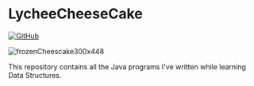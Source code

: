 # LycheeCheeseCake

[![GitHub](https://img.shields.io/github/license/mashape/apistatus.svg?style=for-the-badge)](https://github.com/theamritanair/LycheeCheeseCake/blob/master/LICENSE)

![frozenCheescake300x448](/images/frozenCheescake300x448.jpg)

This repository contains all the Java programs I've written while learning Data Structures.
